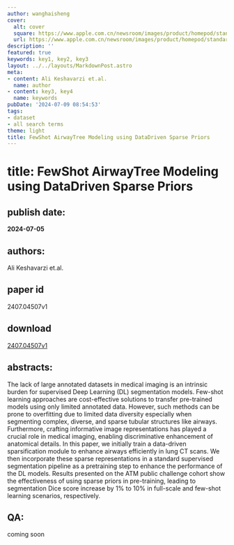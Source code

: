```yaml
---
author: wanghaisheng
cover:
  alt: cover
  square: https://www.apple.com.cn/newsroom/images/product/homepod/standard/Apple-HomePod-hero-230118_big.jpg.large_2x.jpg
  url: https://www.apple.com.cn/newsroom/images/product/homepod/standard/Apple-HomePod-hero-230118_big.jpg.large_2x.jpg
description: ''
featured: true
keywords: key1, key2, key3
layout: ../../layouts/MarkdownPost.astro
meta:
- content: Ali Keshavarzi et.al.
  name: author
- content: key3, key4
  name: keywords
pubDate: '2024-07-09 08:54:53'
tags:
- dataset
- all search terms
theme: light
title: FewShot AirwayTree Modeling using DataDriven Sparse Priors
---
```


# title: FewShot AirwayTree Modeling using DataDriven Sparse Priors 
## publish date: 
**2024-07-05** 
## authors: 
  Ali Keshavarzi et.al. 
## paper id
2407.04507v1
## download
[2407.04507v1](http://arxiv.org/abs/2407.04507v1)
## abstracts:
The lack of large annotated datasets in medical imaging is an intrinsic burden for supervised Deep Learning (DL) segmentation models. Few-shot learning approaches are cost-effective solutions to transfer pre-trained models using only limited annotated data. However, such methods can be prone to overfitting due to limited data diversity especially when segmenting complex, diverse, and sparse tubular structures like airways. Furthermore, crafting informative image representations has played a crucial role in medical imaging, enabling discriminative enhancement of anatomical details. In this paper, we initially train a data-driven sparsification module to enhance airways efficiently in lung CT scans. We then incorporate these sparse representations in a standard supervised segmentation pipeline as a pretraining step to enhance the performance of the DL models. Results presented on the ATM public challenge cohort show the effectiveness of using sparse priors in pre-training, leading to segmentation Dice score increase by 1% to 10% in full-scale and few-shot learning scenarios, respectively.
## QA:
coming soon
